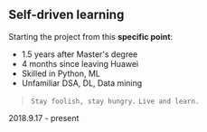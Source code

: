 ## Self-driven learning
Starting the project from this **specific point**:
- 1.5 years after Master's degree
- 4 months since leaving Huawei
- Skilled in Python, ML
- Unfamiliar DSA, DL, Data mining 
 
> `Stay foolish, stay hungry.`
> `Live and learn.`

2018.9.17 - present
